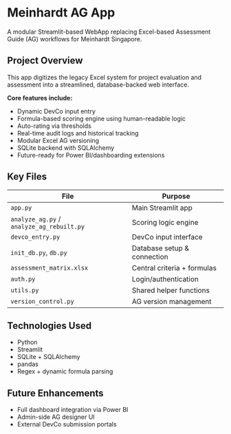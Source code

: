 # Meinhardt AG App

A modular Streamlit-based WebApp replacing Excel-based Assessment Guide (AG) workflows for Meinhardt Singapore.

## Project Overview

This app digitizes the legacy Excel system for project evaluation and assessment into a streamlined, database-backed web interface.

**Core features include:**
- Dynamic DevCo input entry
- Formula-based scoring engine using human-readable logic
- Auto-rating via thresholds
- Real-time audit logs and historical tracking
- Modular Excel AG versioning
- SQLite backend with SQLAlchemy
- Future-ready for Power BI/dashboarding extensions

## Key Files

| File | Purpose |
|------|---------|
| `app.py` | Main Streamlit app |
| `analyze_ag.py` / `analyze_ag_rebuilt.py` | Scoring logic engine |
| `devco_entry.py` | DevCo input interface |
| `init_db.py`, `db.py` | Database setup & connection |
| `assessment_matrix.xlsx` | Central criteria + formulas |
| `auth.py` | Login/authentication |
| `utils.py` | Shared helper functions |
| `version_control.py` | AG version management |

## Technologies Used
- Python
- Streamlit
- SQLite + SQLAlchemy
- pandas
- Regex + dynamic formula parsing

## Future Enhancements
- Full dashboard integration via Power BI
- Admin-side AG designer UI
- External DevCo submission portals

